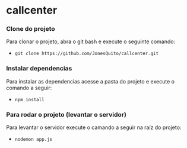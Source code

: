# callcenter

### Clone do projeto

Para clonar o projeto, abra o git bash e execute o seguinte comando: 
- `git clone https://github.com/JonesQuito/callcenter.git`


### Instalar dependencias
Para instalar as dependencias acesse a pasta do projeto e execute o comando a seguir:
- `npm install`


### Para rodar o projeto (levantar o servidor)
Para levantar o servidor execute o camando a seguir na raíz do projeto:
- `nodemon app.js`